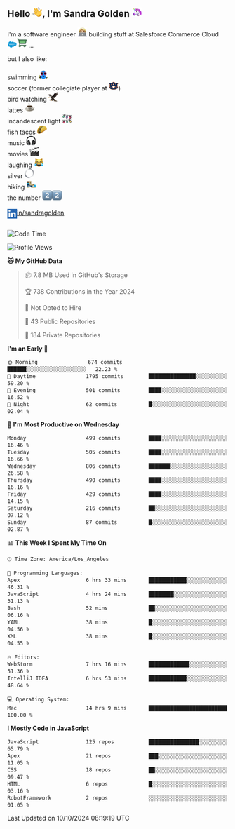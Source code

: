 ## Hello <img src="./static/emoji/wave.png" width="22" />, I'm Sandra Golden <img src="./static/emoji/unicorn-face.png" width="22" />

I'm a software engineer <img src="./static/emoji/female-technologist.png" width="22" /> building stuff at Salesforce Commerce Cloud <img src="./static/emoji/salesforce.png" width="22" /><img src="./static/emoji/commerce-cloud.png" width="22" />&nbsp;...

but I also like:<br/><br/>
swimming <img alt="swimming" src="./static/emoji/keep-swimming.png" width="22" /><br/>
soccer  (former collegiate player at <img src="./static/emoji/auburn.png" width="22" />)<br/>
bird watching <img src="./static/emoji/eagle.png" width="22" /><br/>
lattes <img src="./static/emoji/coffee.png" width="22" /><br/>
incandescent light <img src="./static/emoji/lights.png" width="22" /><br/>
fish tacos <img src="./static/emoji/taco.png" width="22" /><br/>
music <img src="./static/emoji/headphones.png" width="22" /><br/>
movies <img src="./static/emoji/movie-clapper.png" width="22" /><br/>
laughing <img src="./static/emoji/joy-cat.png" width="22" /><br/>
silver <img src="./static/emoji/silver-hoop.png" width="22" /><br/>
hiking <img src="./static/emoji/hiker.png" width="22" /><br/>
the number <img src="./static/emoji/two.png" width="22" /><img src="./static/emoji/two.png" width="22" />
<br/><br/>
<img align="left" alt="Sandra Golden | LinkedIn" width="22px" src="./static/emoji/linkedin.png" /> <a href="https://www.linkedin.com/in/sandragolden/">in/sandragolden</a>
<br/><br/>
<!--START_SECTION:waka-->
![Code Time](http://img.shields.io/badge/Code%20Time-643%20hrs%2054%20mins-blue)

![Profile Views](http://img.shields.io/badge/Profile%20Views-0-blue)

**🐱 My GitHub Data** 

> 📦 7.8 MB Used in GitHub's Storage 
 > 
> 🏆 738 Contributions in the Year 2024
 > 
> 🚫 Not Opted to Hire
 > 
> 📜 43 Public Repositories 
 > 
> 🔑 184 Private Repositories 
 > 
**I'm an Early 🐤** 

```text
🌞 Morning                674 commits         ██████░░░░░░░░░░░░░░░░░░░   22.23 % 
🌆 Daytime                1795 commits        ███████████████░░░░░░░░░░   59.20 % 
🌃 Evening                501 commits         ████░░░░░░░░░░░░░░░░░░░░░   16.52 % 
🌙 Night                  62 commits          █░░░░░░░░░░░░░░░░░░░░░░░░   02.04 % 
```
📅 **I'm Most Productive on Wednesday** 

```text
Monday                   499 commits         ████░░░░░░░░░░░░░░░░░░░░░   16.46 % 
Tuesday                  505 commits         ████░░░░░░░░░░░░░░░░░░░░░   16.66 % 
Wednesday                806 commits         ███████░░░░░░░░░░░░░░░░░░   26.58 % 
Thursday                 490 commits         ████░░░░░░░░░░░░░░░░░░░░░   16.16 % 
Friday                   429 commits         ████░░░░░░░░░░░░░░░░░░░░░   14.15 % 
Saturday                 216 commits         ██░░░░░░░░░░░░░░░░░░░░░░░   07.12 % 
Sunday                   87 commits          █░░░░░░░░░░░░░░░░░░░░░░░░   02.87 % 
```


📊 **This Week I Spent My Time On** 

```text
🕑︎ Time Zone: America/Los_Angeles

💬 Programming Languages: 
Apex                     6 hrs 33 mins       ████████████░░░░░░░░░░░░░   46.31 % 
JavaScript               4 hrs 24 mins       ████████░░░░░░░░░░░░░░░░░   31.13 % 
Bash                     52 mins             ██░░░░░░░░░░░░░░░░░░░░░░░   06.16 % 
YAML                     38 mins             █░░░░░░░░░░░░░░░░░░░░░░░░   04.56 % 
XML                      38 mins             █░░░░░░░░░░░░░░░░░░░░░░░░   04.55 % 

🔥 Editors: 
WebStorm                 7 hrs 16 mins       █████████████░░░░░░░░░░░░   51.36 % 
IntelliJ IDEA            6 hrs 53 mins       ████████████░░░░░░░░░░░░░   48.64 % 

💻 Operating System: 
Mac                      14 hrs 9 mins       █████████████████████████   100.00 % 
```

**I Mostly Code in JavaScript** 

```text
JavaScript               125 repos           ████████████████░░░░░░░░░   65.79 % 
Apex                     21 repos            ███░░░░░░░░░░░░░░░░░░░░░░   11.05 % 
CSS                      18 repos            ██░░░░░░░░░░░░░░░░░░░░░░░   09.47 % 
HTML                     6 repos             █░░░░░░░░░░░░░░░░░░░░░░░░   03.16 % 
RobotFramework           2 repos             ░░░░░░░░░░░░░░░░░░░░░░░░░   01.05 % 
```




 Last Updated on 10/10/2024 08:19:19 UTC
<!--END_SECTION:waka-->
